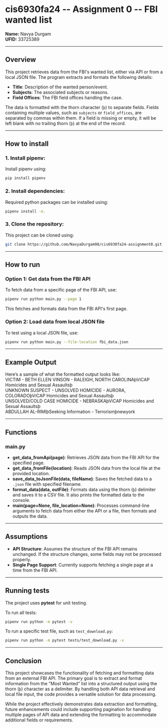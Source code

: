 # cis6930fa24 -- Assignment 0 -- FBI wanted list

**Name:** Navya Durgam  
**UFID:** 33725389

---

## Overview

This project retrieves data from the FBI's wanted list, either via API or from a local JSON file. The program extracts and formats the following details:
- **Title**: Description of the wanted person/event.
- **Subjects**: The associated subjects or reasons.
- **Field Offices**: The FBI field offices handling the case.

The data is formatted with the thorn character (`þ`) to separate fields. Fields containing multiple values, such as `subjects` or `field_offices`, are separated by commas within them. If a field is missing or empty, it will be left blank with no trailing thorn (`þ`) at the end of the record.

---

## How to install
### 1. Install pipenv:
   Install pipenv using:
   ```bash
   pip install pipenv
   ```
### 2. Install dependencies:
   Required python packages can be installed using:
   ```bash
   pipenv install -e. 
   ```
### 3. Clone the repository:
   This project can be cloned using:
   ```bash
   git clone https://github.com/NavyaDurgam98/cis6930fa24-assignment0.git
   ```

---

## How to run

### Option 1: Get data from the FBI API

To fetch data from a specific page of the FBI API, use:

```bash
pipenv run python main.py --page 1
```

This fetches and formats data from the FBI API's first page.

### Option 2: Load data from local JSON file

To test using a local JSON file, use:

```bash
pipenv run python main.py --file-location fbi_data.json
```

---

## Example Output

Here’s a sample of what the formatted output looks like:  
VICTIM - BETH ELLEN VINSON - RALEIGH, NORTH CAROLINAþViCAP Homicides and Sexual Assaultsþ  
UNKNOWN SUSPECT - UNSOLVED HOMICIDE - AURORA, COLORADOþViCAP Homicides and Sexual Assaultsþ  
UNSOLVED/COLD CASE HOMICIDE - NEBRASKAþViCAP Homicides and Sexual Assaultsþ  
ABDULLAH AL-RIMIþSeeking Information - Terrorismþnewyork  

---
## Functions

### main.py

- **get_data_fromApi(page)**: Retrieves JSON data from the FBI API for the specified page.
- **get_data_fromFile(location)**: Reads JSON data from the local file at the provided location.
- **save_data_toJsonFile(data, fileName)**: Saves the fetched data to a `.json` file with specified filename.
- **format_data(data, outFile)**: Formats data using the thorn (`þ`) delimiter and saves it to a CSV file. It also prints the formatted data to the console.
- **main(page=None, file_location=None)**: Processes command-line arguments to fetch data from either the API or a file, then formats and outputs the data.
---

## Assumptions

- **API Structure**: Assumes the structure of the FBI API remains unchanged. If the structure changes, some fields may not be processed properly.
- **Single Page Support**: Currently supports fetching a single page at a time from the FBI API.

---

## Running tests

The project uses **pytest** for unit testing.

To run all tests:

```bash
pipenv run python -m pytest -v
```

To run a specific test file, such as `test_download.py`:

```bash
pipenv run python -m pytest tests/test_download.py -v
```
---
## Conclusion

This project showcases the functionality of fetching and formatting data from an external FBI API. The primary goal is to extract and format information from the "Most Wanted" list into a structured output using the thorn (`þ`) character as a delimiter. By handling both API data retrieval and local file input, the code provides a versatile solution for data processing.

While the project effectively demonstrates data extraction and formatting, future enhancements could include supporting pagination for handling multiple pages of API data and extending the formatting to accommodate additional fields or requirements.

```
